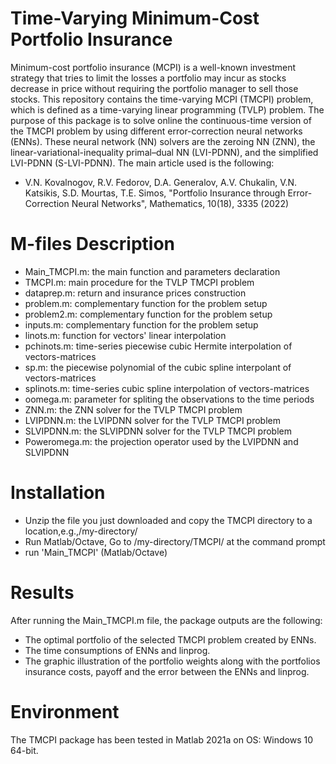 # Time-Varying Minimum-Cost Portfolio Insurance
Minimum-cost portfolio insurance (MCPI) is a well-known investment strategy that tries to limit the losses a portfolio may incur as stocks decrease in price without requiring the portfolio manager to sell those stocks. This repository contains the time-varying MCPI (TMCPI) problem, which is defined as a time-varying linear programming (TVLP) problem. 
The purpose of this package is to solve online the continuous-time version of the TMCPI problem by using different error-correction neural networks (ENNs). These neural network (NN) solvers are the zeroing NN (ZNN), the linear-variational-inequality primal–dual NN (LVI-PDNN), and the simplified LVI-PDNN (S-LVI-PDNN). 
The main article used is the following:
*	V.N. Kovalnogov, R.V. Fedorov, D.A. Generalov, A.V. Chukalin, V.N. Katsikis, S.D. Mourtas, T.E. Simos, "Portfolio Insurance through Error-Correction Neural Networks", Mathematics, 10(18), 3335 (2022)

# M-files Description
*	Main_TMCPI.m: the main function and parameters declaration
*	TMCPI.m: main procedure for the TVLP TMCPI problem
*	dataprep.m: return and insurance prices construction
*	problem.m: complementary function for the problem setup
*	problem2.m: complementary function for the problem setup
*	inputs.m: complementary function for the problem setup
*	linots.m: function for vectors' linear interpolation
* pchinots.m: time-series piecewise cubic Hermite interpolation of vectors-matrices
* sp.m: the piecewise polynomial of the cubic spline interpolant of vectors-matrices
* splinots.m: time-series cubic spline interpolation of vectors-matrices
* oomega.m: parameter for spliting the observations to the time periods
*	ZNN.m: the ZNN solver for the TVLP TMCPI problem
*	LVIPDNN.m: the LVIPDNN solver for the TVLP TMCPI problem
*	SLVIPDNN.m: the SLVIPDNN solver for the TVLP TMCPI problem
*	Poweromega.m: the projection operator used by the LVIPDNN and SLVIPDNN

# Installation
*	Unzip the file you just downloaded and copy the TMCPI directory to a location,e.g.,/my-directory/
*	Run Matlab/Octave, Go to /my-directory/TMCPI/ at the command prompt
*	run 'Main_TMCPI' (Matlab/Octave)

# Results
After running the Main_TMCPI.m file, the package outputs are the following:
*	The optimal portfolio of the selected TMCPI problem created by ENNs.
*	The time consumptions of ENNs and linprog.
*	The graphic illustration of the portfolio weights along with the portfolios insurance costs, payoff and the error between the ENNs and linprog.

# Environment
The TMCPI package has been tested in Matlab 2021a on OS: Windows 10 64-bit.
